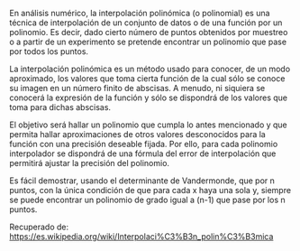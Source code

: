 En análisis numérico, la interpolación polinómica (o polinomial) es una técnica de interpolación de un conjunto de datos o de una función por un polinomio. Es decir, dado cierto número de puntos obtenidos por muestreo o a partir de un experimento se pretende encontrar un polinomio que pase por todos los puntos. 

La interpolación polinómica es un método usado para conocer, de un modo aproximado, los valores que toma cierta función de la cual sólo se conoce su imagen en un número finito de abscisas. A menudo, ni siquiera se conocerá la expresión de la función y sólo se dispondrá de los valores que toma para dichas abscisas.

El objetivo será hallar un polinomio que cumpla lo antes mencionado y que permita hallar aproximaciones de otros valores desconocidos para la función con una precisión deseable fijada. Por ello, para cada polinomio interpolador se dispondrá de una fórmula del error de interpolación que permitirá ajustar la precisión del polinomio.

Es fácil demostrar, usando el determinante de Vandermonde, que por n puntos, con la única condición de que para cada x haya una sola y, siempre se puede encontrar un polinomio de grado igual a (n-1) que pase por los n puntos. 

Recuperado de: https://es.wikipedia.org/wiki/Interpolaci%C3%B3n_polin%C3%B3mica
